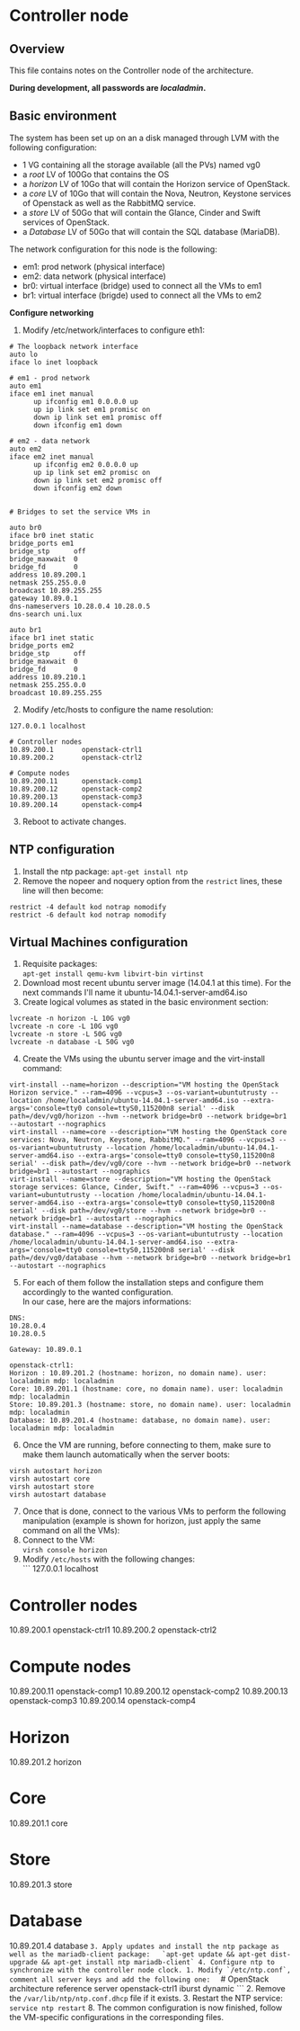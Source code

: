 # Controller node

## Overview
This file contains notes on the Controller node of the architecture.

**During development, all passwords are _localadmin_.**

## Basic environment

The system has been set up on an a disk managed through LVM with the following configuration:  
- 1 VG containing all the storage available (all the PVs) named vg0
- a _root_ LV of 100Go that contains the OS
- a _horizon_ LV of 10Go that will contain the Horizon service of OpenStack.
- a _core_ LV of 10Go that will contain the Nova, Neutron, Keystone services of Openstack as well as the RabbitMQ service.
- a _store_ LV of 50Go that will contain the Glance, Cinder and Swift services of OpenStack.
- a _Database_ LV of 50Go that will contain the SQL database (MariaDB).

The network configuration for this node is the following:  

- em1: prod network (physical interface)
- em2: data network (physical interface)
- br0: virtual interface (bridge) used to connect all the VMs to em1
- br1: virtual interface (brigde) used to connect all the VMs to em2

**Configure networking**

1. Modify /etc/network/interfaces to configure eth1:

  ```
# The loopback network interface
auto lo
iface lo inet loopback

# em1 - prod network
auto em1
iface em1 inet manual
        up ifconfig em1 0.0.0.0 up
        up ip link set em1 promisc on
        down ip link set em1 promisc off
        down ifconfig em1 down

# em2 - data network 
auto em2
iface em2 inet manual
        up ifconfig em2 0.0.0.0 up
        up ip link set em2 promisc on
        down ip link set em2 promisc off
        down ifconfig em2 down


# Bridges to set the service VMs in

auto br0
iface br0 inet static
  bridge_ports em1
  bridge_stp      off
  bridge_maxwait  0
  bridge_fd       0
  address 10.89.200.1
  netmask 255.255.0.0
  broadcast 10.89.255.255
  gateway 10.89.0.1
  dns-nameservers 10.28.0.4 10.28.0.5
  dns-search uni.lux

auto br1
iface br1 inet static
  bridge_ports em2
  bridge_stp      off
  bridge_maxwait  0
  bridge_fd       0
  address 10.89.210.1
  netmask 255.255.0.0
  broadcast 10.89.255.255
  ```
2. Modify /etc/hosts to configure the name resolution:

  ```
127.0.0.1 localhost

# Controller nodes
10.89.200.1       openstack-ctrl1
10.89.200.2       openstack-ctrl2

# Compute nodes
10.89.200.11      openstack-comp1
10.89.200.12      openstack-comp2
10.89.200.13      openstack-comp3
10.89.200.14      openstack-comp4
  ```
3. Reboot to activate changes.

## NTP configuration

1. Install the ntp package: `apt-get install ntp`
2. Remove the nopeer and noquery option from the `restrict` lines, these line will then become:

  ```
  restrict -4 default kod notrap nomodify
  restrict -6 default kod notrap nomodify
  ```

## Virtual Machines configuration

1. Requisite packages:  
`apt-get install qemu-kvm libvirt-bin virtinst`
2. Download most recent ubuntu server image (14.04.1 at this time). For the next commands I'll name it ubuntu-14.04.1-server-amd64.iso
3. Create logical volumes as stated in the basic environment section:

  ```
lvcreate -n horizon -L 10G vg0
lvcreate -n core -L 10G vg0
lvcreate -n store -L 50G vg0
lvcreate -n database -L 50G vg0
  ```
4. Create the VMs using the ubuntu server image and the virt-install command:

  ```
virt-install --name=horizon --description="VM hosting the OpenStack Horizon service." --ram=4096 --vcpus=3 --os-variant=ubuntutrusty --location /home/localadmin/ubuntu-14.04.1-server-amd64.iso --extra-args='console=tty0 console=ttyS0,115200n8 serial' --disk path=/dev/vg0/horizon --hvm --network bridge=br0 --network bridge=br1 --autostart --nographics
virt-install --name=core --description="VM hosting the OpenStack core services: Nova, Neutron, Keystone, RabbitMQ." --ram=4096 --vcpus=3 --os-variant=ubuntutrusty --location /home/localadmin/ubuntu-14.04.1-server-amd64.iso --extra-args='console=tty0 console=ttyS0,115200n8 serial' --disk path=/dev/vg0/core --hvm --network bridge=br0 --network bridge=br1 --autostart --nographics
virt-install --name=store --description="VM hosting the OpenStack storage services: Glance, Cinder, Swift." --ram=4096 --vcpus=3 --os-variant=ubuntutrusty --location /home/localadmin/ubuntu-14.04.1-server-amd64.iso --extra-args='console=tty0 console=ttyS0,115200n8 serial' --disk path=/dev/vg0/store --hvm --network bridge=br0 --network bridge=br1 --autostart --nographics
virt-install --name=database --description="VM hosting the OpenStack database." --ram=4096 --vcpus=3 --os-variant=ubuntutrusty --location /home/localadmin/ubuntu-14.04.1-server-amd64.iso --extra-args='console=tty0 console=ttyS0,115200n8 serial' --disk path=/dev/vg0/database --hvm --network bridge=br0 --network bridge=br1 --autostart --nographics
  ```
5. For each of them follow the installation steps and configure them accordingly to the wanted configuration.  
In our case, here are the majors informations:

  ```
DNS:
10.28.0.4
10.28.0.5

Gateway: 10.89.0.1

openstack-ctrl1:
Horizon : 10.89.201.2 (hostname: horizon, no domain name). user: localadmin mdp: localadmin
Core: 10.89.201.1 (hostname: core, no domain name). user: localadmin mdp: localadmin
Store: 10.89.201.3 (hostname: store, no domain name). user: localadmin mdp: localadmin
Database: 10.89.201.4 (hostname: database, no domain name). user: localadmin mdp: localadmin
  ```
6. Once the VM are running, before connecting to them, make sure to make them launch automatically when the server boots:

  ```
virsh autostart horizon
virsh autostart core
virsh autostart store
virsh autostart database
  ```
7. Once that is done, connect to the various VMs to perform the following manipulation (example is shown for horizon, just apply the same command on all the VMs):
  1. Connect to the VM:  
  `virsh console horizon`
  2. Modify `/etc/hosts` with the following changes:  
    ```
127.0.0.1 localhost

# Controller nodes
10.89.200.1       openstack-ctrl1
10.89.200.2       openstack-ctrl2

# Compute nodes
10.89.200.11      openstack-comp1
10.89.200.12      openstack-comp2
10.89.200.13      openstack-comp3
10.89.200.14      openstack-comp4

# Horizon
10.89.201.2       horizon

# Core
10.89.201.1       core

# Store
10.89.201.3       store

# Database
10.89.201.4       database
    ```
  3. Apply updates and install the ntp package as well as the mariadb-client package:  
  `apt-get update && apt-get dist-upgrade && apt-get install ntp mariadb-client`
  4. Configure ntp to synchronize with the controller node clock.
    1. Modify `/etc/ntp.conf`, comment all server keys and add the following one:  
      ```
      # OpenStack architecture reference
      server openstack-ctrl1 iburst dynamic
      ```
    2. Remove the `/var/lib/ntp/ntp.conf.dhcp` file if it exists.
    3. Restart the NTP service: `service ntp restart`
8. The common configuration is now finished, follow the VM-specific configurations in the corresponding files.
